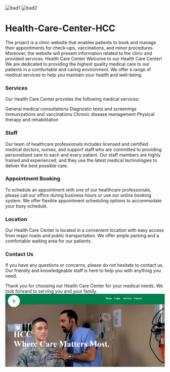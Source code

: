 ![bad1](https://img.shields.io/badge/Stack-MERN-green) ![bad2](https://img.shields.io/badge/Coder-Rawan-yellow)

# Health-Care-Center-HCC

The project is a clinic website that enables patients to book and manage their appointments for check-ups, vaccinations, and minor procedures. Moreover, the website will present information related to the clinic and provided services.
Health Care Center
Welcome to our Health Care Center! We are dedicated to providing the highest quality medical care to our patients in a comfortable and caring environment. We offer a range of medical services to help you maintain your health and well-being.

### Services

Our Health Care Center provides the following medical services:

General medical consultations
Diagnostic tests and screenings
Immunizations and vaccinations
Chronic disease management
Physical therapy and rehabilitation

### Staff

Our team of healthcare professionals includes licensed and certified medical doctors, nurses, and support staff who are committed to providing personalized care to each and every patient. Our staff members are highly trained and experienced, and they use the latest medical technologies to deliver the best possible care.

### Appointment Booking

To schedule an appointment with one of our healthcare professionals, please call our office during business hours or use our online booking system. We offer flexible appointment scheduling options to accommodate your busy schedule.

### Location

Our Health Care Center is located in a convenient location with easy access from major roads and public transportation. We offer ample parking and a comfortable waiting area for our patients.

### Contact Us

If you have any questions or concerns, please do not hesitate to contact us. Our friendly and knowledgeable staff is here to help you with anything you need.

Thank you for choosing our Health Care Center for your medical needs. We look forward to serving you and your family.
<img src="./screenpicture/1.png"/>
